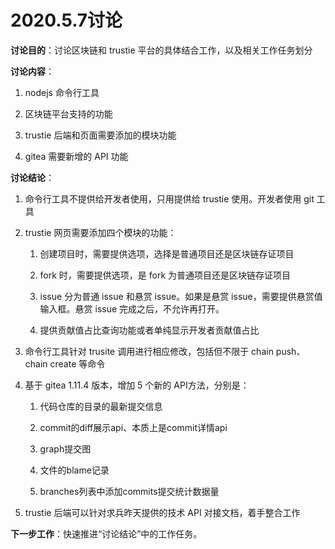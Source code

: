 # 2020.5.7讨论

**讨论目的**：讨论区块链和 trustie 平台的具体结合工作，以及相关工作任务划分

**讨论内容**：

1. nodejs 命令行工具

2. 区块链平台支持的功能

3. trustie 后端和页面需要添加的模块功能

4. gitea 需要新增的 API 功能

**讨论结论**：

1. 命令行工具不提供给开发者使用，只用提供给 trustie 使用。开发者使用 git 工具

2. trustie 网页需要添加四个模块的功能：

    1. 创建项目时，需要提供选项，选择是普通项目还是区块链存证项目

    2. fork 时，需要提供选项，是 fork 为普通项目还是区块链存证项目

    3. issue 分为普通 issue 和悬赏 issue。如果是悬赏 issue，需要提供悬赏值输入框。悬赏 issue 完成之后，不允许再打开。

    4. 提供贡献值占比查询功能或者单纯显示开发者贡献值占比

3. 命令行工具针对 trusite 调用进行相应修改，包括但不限于 chain push、chain create 等命令

4. 基于 gitea 1.11.4 版本，增加 5 个新的 API方法，分别是：

    1. 代码仓库的目录的最新提交信息

    2. commit的diff展示api、本质上是commit详情api

    3. graph提交图

    4. 文件的blame记录

    5. branches列表中添加commits提交统计数据量

5. trustie 后端可以针对求兵昨天提供的技术 API 对接文档，着手整合工作

**下一步工作**：快速推进“讨论结论”中的工作任务。
